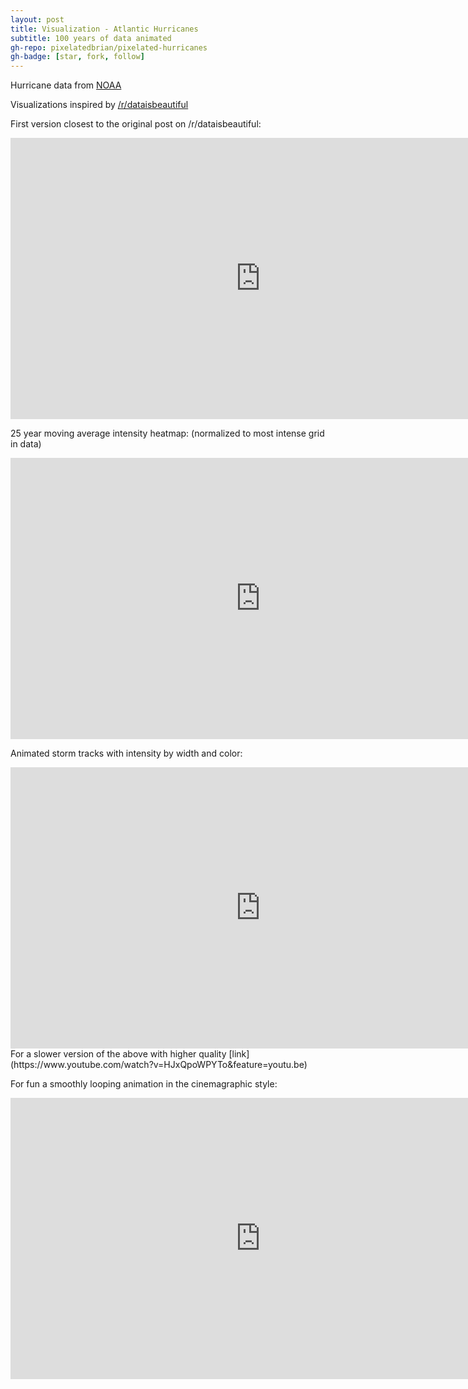 ```yaml
---
layout: post
title: Visualization - Atlantic Hurricanes
subtitle: 100 years of data animated
gh-repo: pixelatedbrian/pixelated-hurricanes
gh-badge: [star, fork, follow]
---
```


Hurricane data from [NOAA](https://www.ncdc.noaa.gov/ibtracs/index.php?name=wmo-data)

Visualizations inspired by [/r/dataisbeautiful](https://www.reddit.com/r/dataisbeautiful/comments/6y0h2q/100_years_of_hurricane_paths_animated_oc/)

First version closest to the original post on /r/dataisbeautiful: 
<iframe src='https://gfycat.com/ifr/SecondhandShrillHamster' frameborder='0' scrolling='no' allowfullscreen width='800' height='450'></iframe>

25 year moving average intensity heatmap: (normalized to most intense grid in data) 
<iframe src='https://gfycat.com/ifr/MeatyShamelessHedgehog' frameborder='0' scrolling='no' allowfullscreen width='800' height='450'></iframe>

Animated storm tracks with intensity by width and color: 
<iframe src='https://gfycat.com/ifr/AlarmedShoddyGordonsetter' frameborder='0' scrolling='no' allowfullscreen width='800' height='450'></iframe>
For a slower version of the above with higher quality [link](https://www.youtube.com/watch?v=HJxQpoWPYTo&feature=youtu.be)

For fun a smoothly looping animation in the cinemagraphic style: 
<iframe src='https://gfycat.com/ifr/ExaltedGrossBoubou' frameborder='0' scrolling='no' allowfullscreen width='800' height='450'></iframe>


